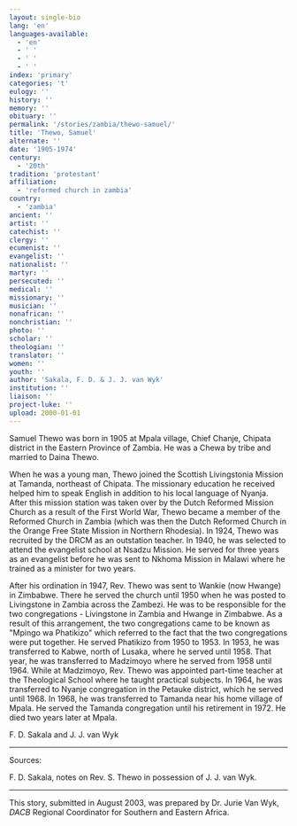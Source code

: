 ```yaml
---
layout: single-bio
lang: 'en'
languages-available:
  - 'en'
  - ' '
  - ' '
  - ' '
index: 'primary'
categories: 't'
eulogy: ''
history: ''
memory: ''
obituary: ''
permalink: '/stories/zambia/thewo-samuel/'
title: 'Thewo, Samuel'
alternate: ''
date: '1905-1974'
century:
  - '20th'
tradition: 'protestant'
affiliation:
  - 'reformed church in zambia'
country:
  - 'zambia'
ancient: ''
artist: ''
catechist: ''
clergy: ''
ecumenist: ''
evangelist: ''
nationalist: ''
martyr: ''
persecuted: ''
medical: ''
missionary: ''
musician: ''
nonafrican: ''
nonchristian: ''
photo: ''
scholar: ''
theologian: ''
translator: ''
women: ''
youth: ''
author: 'Sakala, F. D. & J. J. van Wyk'
institution: ''
liaison: ''
project-luke: ''
upload: 2000-01-01
---
```



Samuel Thewo was born in 1905 at Mpala village, Chief Chanje, Chipata district in the Eastern Province of Zambia. He was a Chewa by tribe and married to Daina Thewo.

When he was a young man, Thewo joined the Scottish Livingstonia Mission at Tamanda, northeast of Chipata. The missionary education he received helped him to speak English in addition to his local language of Nyanja. After this mission station was taken over by the Dutch Reformed Mission Church as a result of the First World War, Thewo became a member of the Reformed Church in Zambia (which was then the Dutch Reformed Church in the Orange Free State Mission in Northern Rhodesia). In 1924, Thewo was recruited by the DRCM as an outstation teacher. In 1940, he was selected to attend the evangelist school at Nsadzu Mission.  He served for three years as an evangelist before he was sent to Nkhoma Mission in Malawi where he trained as a minister for two years.

After his ordination in 1947, Rev. Thewo was sent to Wankie (now Hwange) in Zimbabwe. There he served the church until 1950 when he was posted to Livingstone in Zambia across the Zambezi. He was to be responsible for the two congregations - Livingstone in Zambia and Hwange in Zimbabwe.  As a result of this arrangement, the two congregations came to be known as "Mpingo wa Phatikizo" which referred to the fact that the two congregations were put together. He served Phatikizo from 1950 to 1953.  In 1953, he was transferred to Kabwe, north of Lusaka, where he served until 1958. That year, he was transferred to Madzimoyo where he served from 1958 until 1964. While at Madzimoyo, Rev. Thewo was appointed part-time teacher at the Theological School where he taught practical subjects.  In 1964, he was transferred to Nyanje congregation in the Petauke district, which he served until 1968. In 1968, he was transferred to Tamanda near his home village of Mpala.  He served the Tamanda congregation until his retirement in 1972.  He died two years later at Mpala.

F. D. Sakala and J. J. van Wyk

---

Sources:

F. D. Sakala,  notes on Rev. S. Thewo in possession of J. J. van Wyk.

---

This story, submitted in August 2003, was prepared by Dr. Jurie Van Wyk, *DACB* Regional Coordinator for Southern and Eastern Africa.